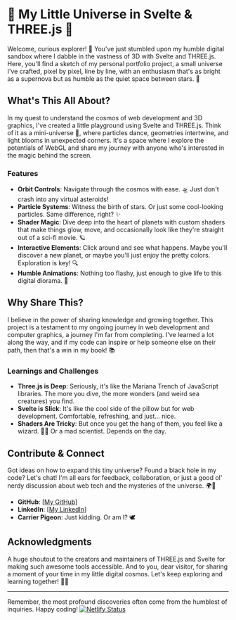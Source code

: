 # 🌌 My Little Universe in Svelte & THREE.js 🚀

Welcome, curious explorer! 🧐 You've just stumbled upon my humble digital sandbox where I dabble in the vastness of 3D with Svelte and THREE.js. Here, you'll find a sketch of my personal portfolio project, a small universe I've crafted, pixel by pixel, line by line, with an enthusiasm that's as bright as a supernova but as humble as the quiet space between stars. 🌟

## What's This All About?

In my quest to understand the cosmos of web development and 3D graphics, I've created a little playground using Svelte and THREE.js. Think of it as a mini-universe 🌌, where particles dance, geometries intertwine, and light blooms in unexpected corners. It's a space where I explore the potentials of WebGL and share my journey with anyone who's interested in the magic behind the screen.

### Features

- **Orbit Controls**: Navigate through the cosmos with ease. 🛸 Just don't crash into any virtual asteroids!
- **Particle Systems**: Witness the birth of stars. Or just some cool-looking particles. Same difference, right? ✨
- **Shader Magic**: Dive deep into the heart of planets with custom shaders that make things glow, move, and occasionally look like they're straight out of a sci-fi movie. 🪐
- **Interactive Elements**: Click around and see what happens. Maybe you'll discover a new planet, or maybe you'll just enjoy the pretty colors. Exploration is key! 🔍
- **Humble Animations**: Nothing too flashy, just enough to give life to this digital diorama. 🌠

## Why Share This?

I believe in the power of sharing knowledge and growing together. This project is a testament to my ongoing journey in web development and computer graphics, a journey I'm far from completing. I've learned a lot along the way, and if my code can inspire or help someone else on their path, then that's a win in my book! 📚

### Learnings and Challenges

- **Three.js is Deep**: Seriously, it's like the Mariana Trench of JavaScript libraries. The more you dive, the more wonders (and weird sea creatures) you find.
- **Svelte is Slick**: It's like the cool side of the pillow but for web development. Comfortable, refreshing, and just... nice.
- **Shaders Are Tricky**: But once you get the hang of them, you feel like a wizard. 🧙‍♂️ Or a mad scientist. Depends on the day.

## Contribute & Connect

Got ideas on how to expand this tiny universe? Found a black hole in my code? Let's chat! I'm all ears for feedback, collaboration, or just a good ol' nerdy discussion about web tech and the mysteries of the universe. 🌍🚀

- **GitHub**: [[My GitHub](https://github.com/galenzo17)]
- **LinkedIn**: [[My LinkedIn](https://www.linkedin.com/in/agustin-bereciartua/)]
- **Carrier Pigeon**: Just kidding. Or am I? 🕊

## Acknowledgments

A huge shoutout to the creators and maintainers of THREE.js and Svelte for making such awesome tools accessible. And to you, dear visitor, for sharing a moment of your time in my little digital cosmos. Let's keep exploring and learning together! 🚀💫

---

Remember, the most profound discoveries often come from the humblest of inquiries. Happy coding!
[![Netlify Status](https://api.netlify.com/api/v1/badges/f95239d7-d892-493a-b693-63d8bbe25366/deploy-status)](https://app.netlify.com/sites/ornate-dusk-d3e7b0/deploys)
